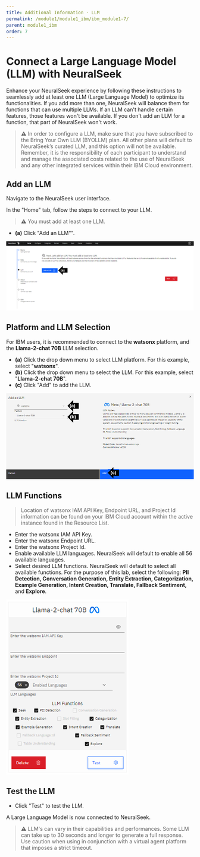 ```yaml
---
title: Additional Information - LLM
permalink: /module1/module1_ibm/ibm_module1-7/
parent: module1_ibm
order: 7
---
```


# Connect a Large Language Model (LLM) with NeuralSeek

Enhance your NeuralSeek experience by following these instructions to seamlessly add at least one LLM (Large Language Model) to optimize its functionalities. If you add more than one, NeuralSeek will balance them for functions that can use multiple LLMs. If an LLM can't handle certain features, those features won't be available. If you don't add an LLM for a function, that part of NeuralSeek won't work.

> ⚠ In order to configure a LLM, make sure that you have subscribed to the Bring Your Own LLM (BYOLLM) plan. All other plans will default to NeuralSeek’s curated LLM, and this option will not be available. Remember, it is the responsibility of each participant to understand and manage the associated costs related to the use of NeuralSeek and any other integrated services within their IBM Cloud environment.

## Add an LLM

Navigate to the NeuralSeek user interface.

In the "Home" tab, follow the steps to connect to your LLM.

> ⚠️ You must add at least one LLM.

- **(a)** Click "Add an LLM"". 

![image1](images/image1.png)

## Platform and LLM Selection

For IBM users, it is recommended to connect to the **watsonx** platform, and the **Llama-2-chat 70B** LLM selection. 

- **(a)** Click the drop down menu to select LLM platform. For this example, select "**watsonx**". 
- **(b)** Click the drop down menu to select the LLM. For this example, select "**Llama-2-chat 70B**". 
- **(c)** Click "Add" to add the LLM. 

![image2](images/image2_ibm.png)

## LLM Functions

> Location of watsonx IAM API Key, Endpoint URL, and Project Id information can be found on your IBM Cloud account within the active instance found in the Resource List.

- Enter the watsonx IAM API Key.
- Enter the watsonx Endpoint URL.
- Enter the watsonx Project Id.
- Enable available LLM languages. NeuralSeek will default to enable all 56 available languages. 
- Select desired LLM functions. NeuralSeek will default to select all available functions. For the purpose of this lab, select the following: **PII Detection, Conversation Generation, Entity Extraction, Categorization, Example Generation, Intent Creation, Translate, Fallback Sentiment,** and **Explore**. 


![image3](images/image3_ibm.PNG)

## Test the LLM

- Click "Test" to test the LLM. 

A Large Language Model is now connected to NeuralSeek. 

> ⚠️ LLM's can vary in their capabilities and performances. Some LLM can take up to 30 seconds and longer to generate a full response. Use caution when using in conjunction with a virtual agent platform that imposes a strict timeout.